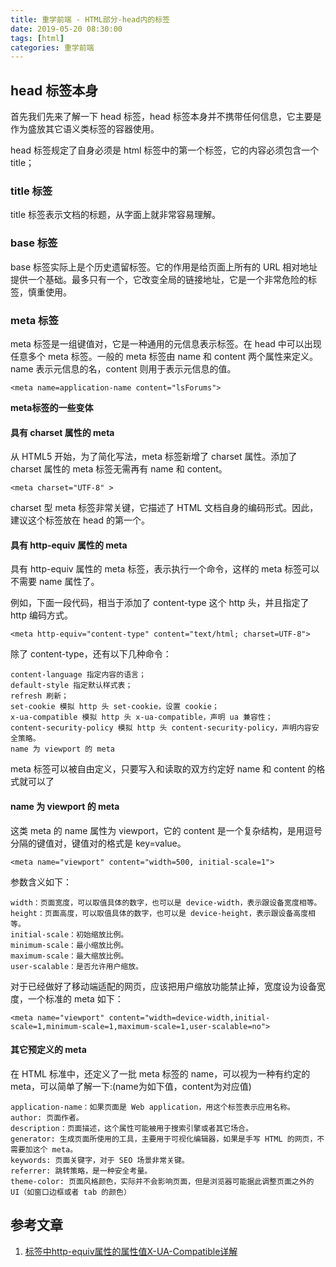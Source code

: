 ```yaml
---
title: 重学前端 - HTML部分-head内的标签
date: 2019-05-20 08:30:00
tags: [html]
categories: 重学前端
---
```


## head 标签本身

首先我们先来了解一下 head 标签，head 标签本身并不携带任何信息，它主要是作为盛放其它语义类标签的容器使用。

head 标签规定了自身必须是 html 标签中的第一个标签，它的内容必须包含一个 title；

<!-- more -->
### title 标签

title 标签表示文档的标题，从字面上就非常容易理解。

### base 标签

base 标签实际上是个历史遗留标签。它的作用是给页面上所有的 URL 相对地址提供一个基础。最多只有一个，它改变全局的链接地址，它是一个非常危险的标签，慎重使用。

###  meta 标签

meta 标签是一组键值对，它是一种通用的元信息表示标签。在 head 中可以出现任意多个 meta 标签。一般的 meta 标签由 name 和 content 两个属性来定义。name 表示元信息的名，content 则用于表示元信息的值。

  	<meta name=application-name content="lsForums">

**meta标签的一些变体**

#### 具有 charset 属性的 meta

从 HTML5 开始，为了简化写法，meta 标签新增了 charset 属性。添加了 charset 属性的 meta 标签无需再有 name 和 content。
	
  	<meta charset="UTF-8" >

charset 型 meta 标签非常关键，它描述了 HTML 文档自身的编码形式。因此，建议这个标签放在 head 的第一个。

#### 具有 http-equiv 属性的 meta

具有 http-equiv 属性的 meta 标签，表示执行一个命令，这样的 meta 标签可以不需要 name 属性了。

例如，下面一段代码，相当于添加了 content-type 这个 http 头，并且指定了 http 编码方式。

	
	<meta http-equiv="content-type" content="text/html; charset=UTF-8">

除了 content-type，还有以下几种命令：

	content-language 指定内容的语言；
	default-style 指定默认样式表；
	refresh 刷新；
	set-cookie 模拟 http 头 set-cookie，设置 cookie；
	x-ua-compatible 模拟 http 头 x-ua-compatible，声明 ua 兼容性；
	content-security-policy 模拟 http 头 content-security-policy，声明内容安全策略。
	name 为 viewport 的 meta
meta 标签可以被自由定义，只要写入和读取的双方约定好 name 和 content 的格式就可以了

#### name 为 viewport 的 meta

这类 meta 的 name 属性为 viewport，它的 content 是一个复杂结构，是用逗号分隔的键值对，键值对的格式是 key=value。
	
	<meta name="viewport" content="width=500, initial-scale=1">

参数含义如下：

	width：页面宽度，可以取值具体的数字，也可以是 device-width，表示跟设备宽度相等。
	height：页面高度，可以取值具体的数字，也可以是 device-height，表示跟设备高度相等。
	initial-scale：初始缩放比例。
	minimum-scale：最小缩放比例。
	maximum-scale：最大缩放比例。
	user-scalable：是否允许用户缩放。

对于已经做好了移动端适配的网页，应该把用户缩放功能禁止掉，宽度设为设备宽度，一个标准的 meta 如下：

	
	<meta name="viewport" content="width=device-width,initial-scale=1,minimum-scale=1,maximum-scale=1,user-scalable=no">

#### 其它预定义的 meta

在 HTML 标准中，还定义了一批 meta 标签的 name，可以视为一种有约定的 meta，可以简单了解一下:(name为如下值，content为对应值)

	application-name：如果页面是 Web application，用这个标签表示应用名称。
	author: 页面作者。
	description：页面描述，这个属性可能被用于搜索引擎或者其它场合。
	generator: 生成页面所使用的工具，主要用于可视化编辑器，如果是手写 HTML 的网页，不需要加这个 meta。
	keywords: 页面关键字，对于 SEO 场景非常关键。
	referrer: 跳转策略，是一种安全考量。
	theme-color: 页面风格颜色，实际并不会影响页面，但是浏览器可能据此调整页面之外的 UI（如窗口边框或者 tab 的颜色）

## 参考文章

1. [标签中http-equiv属性的属性值X-UA-Compatible详解](https://blog.csdn.net/changjiangbuxi/article/details/26054755)


